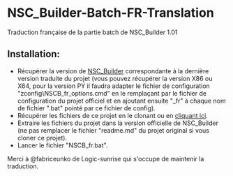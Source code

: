# NSC_Builder-Batch-FR-Translation
Traduction française de la partie batch de NSC_Builder 1.01

## Installation:

* Récupérer la version de <a target="_blank" href="https://github.com/julesontheroad/NSC_BUILDER/releases">NSC_Builder</a> correspondante à la dernière version traduite du projet (vous pouvez récupérer la version X86 ou X64, pour la version PY il faudra adapter le fichier de configuration "zconfig\NSCB_fr_options.cmd" en le remplaçant par le fichier de configuration du projet officiel et en ajoutant ensuite "_fr" à chaque nom de fichier ".bat" pointé par ce fichier de config).
* Récupérer les fichiers de ce projet en le clonant ou en <a href="https://github.com/shadow2560/NSC_Builder-Batch-FR-Translation/archive/master.zip">cliquant ici</a>.
* Extraire les fichiers du projet dans la version officielle de NSC_Builder (ne pas remplacer le fichier "readme.md" du projet original si vous cloner ce projet).
* Lancer le fichier "NSCB_fr.bat".

Merci à @fabriceunko de Logic-sunrise qui s'occupe de maintenir la traduction.